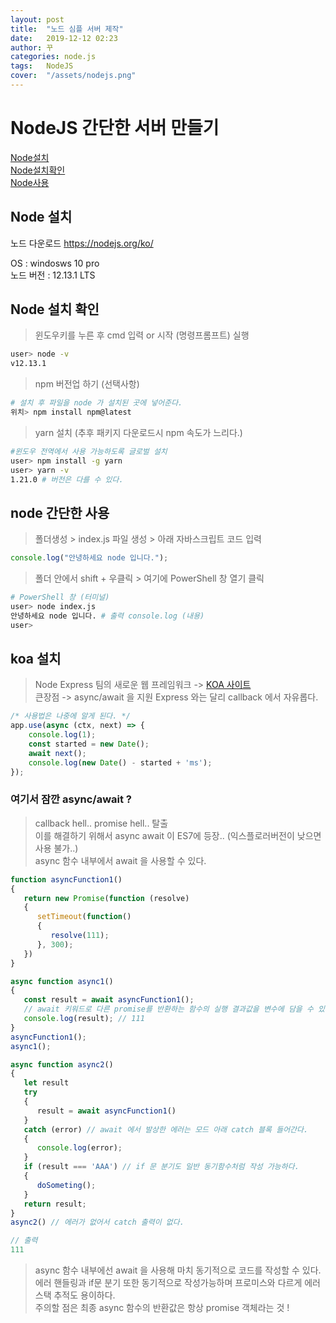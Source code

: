 ```yaml
---
layout: post
title:  "노드 심플 서버 제작"
date:   2019-12-12 02:23
author: 꾸
categories: node.js
tags:	NodeJS
cover:  "/assets/nodejs.png"
---
```


# NodeJS 간단한 서버 만들기
[Node설치](#NodeJs-설치)\
[Node설치확인](#Node-설치-확인)\
[Node사용](#Node-간단한-사용)

## Node 설치
노드 다운로드 https://nodejs.org/ko/

OS : windosws 10 pro\
노드 버전 : 12.13.1 LTS

## Node 설치 확인
>윈도우키를 누른 후 cmd 입력  or 시작 (명령프롬프트) 실행
```sh
user> node -v 
v12.13.1
```
>npm 버전업 하기 (선택사항)
```sh
# 설치 후 파일을 node 가 설치된 곳에 넣어준다.
위치> npm install npm@latest
```
>yarn 설치 (추후 패키지 다운로드시 npm 속도가 느리다.)
```sh
#윈도우 전역에서 사용 가능하도록 글로벌 설치
user> npm install -g yarn
user> yarn -v
1.21.0 # 버전은 다를 수 있다.
```

## node 간단한 사용
>폴더생성 > index.js 파일 생성 > 아래 자바스크립트 코드 입력
```js
console.log("안녕하세요 node 입니다.");
```
>폴더 안에서  shift + 우클릭 > 여기에 PowerShell 창 열기 클릭
```sh
# PowerShell 창 (터미널)
user> node index.js
안녕하세요 node 입니다. # 출력 console.log (내용)
user>
```

## koa 설치
>Node Express 팀의 새로운 웹 프레임워크 -> <a href='https://koajs.com/#introduction'>KOA 사이트</a><br/>
큰장점 -> async/await 을 지원 Express 와는 달리 callback 에서 자유롭다.
```js
/* 사용법은 나중에 알게 된다. */
app.use(async (ctx, next) => {
    console.log(1);
    const started = new Date();
    await next();
    console.log(new Date() - started + 'ms');
});
```

### 여기서 잠깐 async/await ?
>callback hell..  promise hell.. 탈출<br/>
이를 해결하기 위해서 async await 이 ES7에 등장.. (익스플로러버전이 낮으면 사용 불가..)<br/>
async 함수 내부에서 await 을 사용할 수 있다.
```js
function asyncFunction1()
{
   return new Promise(function (resolve)
   {
      setTimeout(function()
      {
         resolve(111);
      }, 300);
   })
}

async function async1()
{
   const result = await asyncFunction1();
   // await 키워드로 다른 promise를 반환하는 함수의 실행 결과값을 변수에 담을 수 있습니다.
   console.log(result); // 111
}
asyncFunction1();
async1();

async function async2()
{
   let result 
   try
   {
      result = await asyncFunction1()
   }
   catch (error) // await 에서 발상한 에러는 모드 아래 catch 블록 들어간다.
   {
      console.log(error);
   }
   if (result === 'AAA') // if 문 분기도 일반 동기함수처럼 작성 가능하다.
   {
      doSometing();
   }
   return result;
}
async2() // 에러가 없어서 catch 출력이 없다.

// 출력 
111
```
>async 함수 내부에선 await 을 사용해 마치 동기적으로 코드를 작성할 수 있다.<br/>
에러 핸들링과 if문 분기 또한 동기적으로 작성가능하며 프로미스와 다르게 에러 스택 추적도 용이하다. <br/>
주의할 점은 최종 async 함수의 반환값은 항상 promise 객체라는 것 !